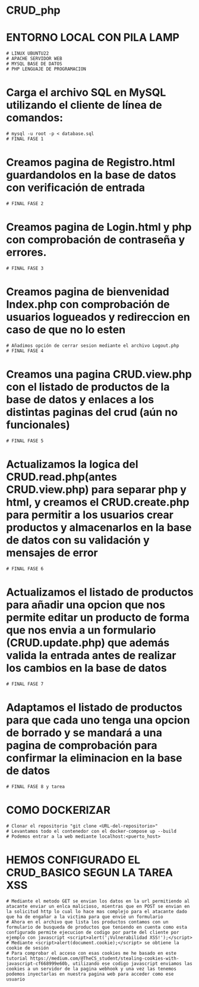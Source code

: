 # CRUD_php

# ENTORNO LOCAL CON PILA LAMP
	
	# LINUX UBUNTU22
	# APACHE SERVIDOR WEB 
	# MYSQL BASE DE DATOS
	# PHP LENGUAJE DE PROGRAMACION

# Carga el archivo SQL en MySQL utilizando el cliente de línea de comandos:

	# mysql -u root -p < database.sql
	# FINAL FASE 1

# Creamos pagina de Registro.html guardandolos en la base de datos con verificación de entrada
	# FINAL FASE 2

# Creamos pagina de Login.html y php con comprobación de contraseña y errores.
	# FINAL FASE 3

# Creamos pagina de bienvenidad Index.php con comprobación de usuarios logueados y redireccion en caso de que no lo esten
	# Añadimos opción de cerrar sesion mediante el archivo Logout.php
	# FINAL FASE 4

# Creamos una pagina CRUD.view.php con el listado de productos de la base de datos y enlaces a los distintas paginas del crud (aún no funcionales)
	# FINAL FASE 5

# Actualizamos la logica del CRUD.read.php(antes CRUD.view.php) para separar php y html, y creamos el CRUD.create.php para permitir a los usuarios crear productos y almacenarlos en la base de datos con su validación y mensajes de error
	# FINAL FASE 6

# Actualizamos el listado de productos para añadir una opcion que nos permite editar un producto de forma que nos envia a un formulario (CRUD.update.php) que además valida la entrada antes de realizar los cambios en la base de datos
	# FINAL FASE 7

# Adaptamos el listado de productos para que cada uno tenga una opcion de borrado y se mandará a una pagina de comprobación para confirmar la eliminacion en la base de datos
	# FINAL FASE 8 y tarea

# COMO DOCKERIZAR
	# Clonar el repositorio "git clone <URL-del-repositorio>"
	# Levantamos todo el contenedor con el docker-compose up --build
	# Podemos entrar a la web mediante localhost:<puerto_host> 

# HEMOS CONFIGURADO EL CRUD_BASICO SEGUN LA TAREA XSS
	# Mediante el metodo GET se envian los datos en la url permitiendo al atacante enviar un enlca malicioso, mientras que en POST se envian en la solicitud http lo cual lo hace mas complejo para el atacante dado que ha de engañar a la victima para que envie un formulario
	# Ahora en el archivo que lista los productos contamos con un formulario de busqueda de productos que teniendo en cuenta como esta configurado permite ejecucion de codigo por parte del cliente por ejemplo con javascript <script>alert('¡Vulnerabilidad XSS!');</script>
	# Mediante <script>alert(document.cookie);</script> se obtiene la cookie de sesión
	# Para comprobar el acceso con esas cookies me he basado en este tutorial https://medium.com/@TheCS_student/stealing-cookies-with-javascript-cf668999e60b, utilizando ese codigo javascript enviamos las cookies a un servidor de la pagina webhook y una vez las tenemos podemos inyectarlas en nuestra pagina web para acceder como ese usuario

